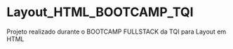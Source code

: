 # Layout_HTML_BOOTCAMP_TQI
Projeto realizado durante o BOOTCAMP FULLSTACK da TQI para Layout em HTML 
